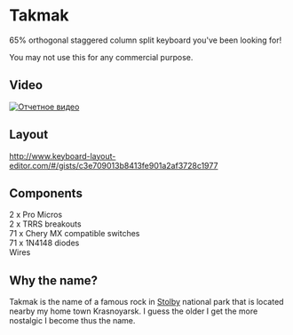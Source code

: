 Takmak
==

65% orthogonal staggered column split keyboard you've been looking for!   

You may not use this for any commercial purpose.

Video
--

[![Отчетное видео](https://img.youtube.com/vi/rlwhCginQdo/0.jpg)](https://www.youtube.com/watch?v=rlwhCginQdo "Отчетное видео")

Layout
--

http://www.keyboard-layout-editor.com/#/gists/c3e709013b8413fe901a2af3728c1977

Components
--

2 x Pro Micros  
2 x TRRS breakouts  
71 x Chery MX compatible switches  
71 x 1N4148 diodes  
Wires  

Why the name?
--

Takmak is the name of a famous rock in [Stolby](https://en.wikipedia.org/wiki/Stolby_Nature_Sanctuary) national park that is located nearby my home town Krasnoyarsk. I guess the older I get the more nostalgic I become thus the name.
